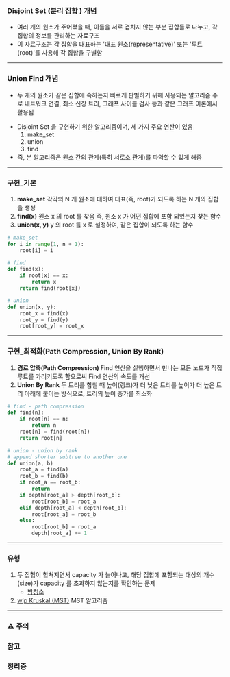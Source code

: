 ### Disjoint Set (분리 집합 ) 개념

* 여러 개의 원소가 주어졌을 때, 이들을 서로 겹치지 않는 부분 집합들로 나누고, 각 집합의 정보를 관리하는 자료구조
* 이 자료구조는 각 집합을 대표하는 '대표 원소(representative)' 또는 '루트(root)'를 사용해 각 집합을 구별함


---
### Union Find 개념

- 두 개의 원소가 같은 집합에 속하는지 빠르게 판별하기 위해 사용되는 알고리즘
  주로 네트워크 연결, 최소 신장 트리, 그래프 사이클 검사 등과 같은 그래프 이론에서 활용됨
* Disjoint Set 을 구현하기 위한 알고리즘이며, 세 가지 주요 연산이 있음
	1. make_set
	2. union
	3. find
* 즉, 본 알고리즘은 원소 간의 관계(특히 서로소 관계)를 파악할 수 있게 해줌


---
### 구현_기본

1. **make_set** 
	각각의 N 개 원소에 대하여 대표(즉, root)가 되도록 하는 N 개의 집합을 생성
2. **find(x)** 
	원소 x 의 root 를 찾음
	즉, 원소 x 가 어떤 집합에 포함 되었는지 찾는 함수
3. **union(x, y)**
   y 의 root 를 x 로 설정하여, 같은 집합이 되도록 하는 함수
``` Python 3
# make_set
for i in range(1, n + 1):
	root[i] = i

# find
def find(x):
	if root[x] == x:
		return x
	return find(root[x])

# union
def union(x, y):
	root_x = find(x)
	root_y = find(y)
	root[root_y] = root_x
```


---
### 구현_최적화(Path Compression, Union By Rank)

1. **경로 압축(Path Compression)**
   Find 연산을 실행하면서 만나는 모든 노드가 직접 루트를 가리키도록 함으로써 Find 연산의 속도를 개선
2. **Union By Rank**
   두 트리를 합칠 때 높이(랭크)가 더 낮은 트리를 높이가 더 높은 트리 아래에 붙이는 방식으로, 트리의 높이 증가를 최소화
```python
# find - path compression
def find(n):
	if root[n] == n:
		return n
	root[n] = find(root[n])
	return root[n]

# union - union by rank
# append shorter subtree to another one
def union(a, b)
	root_a = find(a)
	root_b = find(b)
	if root_a == root_b:
		return
	if depth[root_a] > depth[root_b]:
		root[root_b] = root_a
	elif depth[root_a] < depth[root_b]:
		root[root_a] = root_b
	else:
		root[root_b] = root_a
		depth[root_a] += 1
```


---
### 유형
1. 두 집합이 합쳐지면서 capacity 가 늘어나고, 해당 집합에 포함되는 대상의 개수(size)가 capacity 를 초과하지 않는지를 확인하는 문제
	- [방청소](https://www.acmicpc.net/problem/9938)
2. [wip Kruskal (MST)](wip%20Kruskal%20(MST).md) MST 알고리즘


---
### ⚠️ 주의

### 참고

### 정리중

